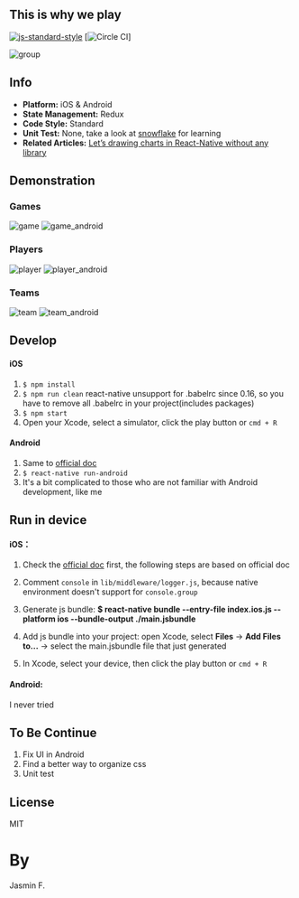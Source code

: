 ## This is why we play 
[![js-standard-style](https://img.shields.io/badge/code%20style-standard-brightgreen.svg?style=flat)](https://github.com/Smarto-Dev/livematches)
[![Circle CI](https://circleci.com/gh/wwayne/react-native-nba-app/tree/master.svg?style=svg)]

![group](https://cloud.githubusercontent.com/assets/5305874/12059257/dacf1ad0-af92-11e5-920c-ba4818d8dc1d.png)

## Info
* **Platform:** iOS & Android
* **State Management:** Redux
* **Code Style:** Standard
* **Unit Test:** None, take a look at [snowflake](https://github.com/bartonhammond/snowflake) for learning
* **Related Articles:** [Let’s drawing charts in React-Native without any library](https://medium.com/@wwayne_me/let-s-drawing-charts-in-react-native-without-any-library-4c20ba38d8ab#.kyyxnrb9s)

## Demonstration
### Games
![game](https://cloud.githubusercontent.com/assets/5305874/12422631/e33d57ca-bf02-11e5-8bdf-e10df77fc1fb.gif)
![game_android](https://cloud.githubusercontent.com/assets/5305874/12530667/eb14e1c2-c220-11e5-864d-971e62646afa.gif)

### Players
![player](https://cloud.githubusercontent.com/assets/5305874/12422675/19ae6696-bf03-11e5-87d5-6abc805b62b8.gif)
![player_android](https://cloud.githubusercontent.com/assets/5305874/12530668/f42c16b8-c220-11e5-82a5-a886cd0cfd65.gif)

### Teams
![team](https://cloud.githubusercontent.com/assets/5305874/12422777/7dc6d870-bf03-11e5-82eb-634b14d34f16.gif)
![team_android](https://cloud.githubusercontent.com/assets/5305874/12530753/dc968fd0-c223-11e5-98ed-a55771ce5333.gif)


## Develop
#### iOS
1. `$ npm install`
2. `$ npm run clean` react-native unsupport for .babelrc since 0.16, so you have to remove all .babelrc in your project(includes packages)
3. `$ npm start`
4. Open your Xcode, select a simulator, click the play button or `cmd + R`

#### Android
1. Same to [official doc](http://facebook.github.io/react-native/docs/android-setup.html#content)
2. `$ react-native run-android`
3. It's a bit complicated to those who are not familiar with Android development, like me

## Run in device
#### iOS：
1. Check the [official doc](http://facebook.github.io/react-native/docs/running-on-device-ios.html#using-offline-bundle) first, the following steps are based on official doc

2. Comment `console` in `lib/middleware/logger.js`, because native environment doesn't support for `console.group`

3. Generate js bundle: **$ react-native bundle --entry-file index.ios.js --platform ios --bundle-output ./main.jsbundle**

4. Add js bundle into your project: open Xcode, select **Files** -> **Add Files to...** -> select the main.jsbundle file that just generated

5. In Xcode, select your device, then click the play button or `cmd + R`

#### Android:
I never tried

## To Be Continue
1. Fix UI in Android
2. Find a better way to organize css
3. Unit test


## License

MIT

# By
 Jasmin F.
